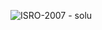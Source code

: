![ISRO-2007 - solu](https://user-images.githubusercontent.com/37560890/169654607-a07b4205-d530-4304-9570-89f24c0d2bcd.png)
